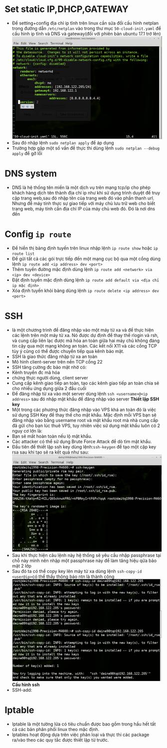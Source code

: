 # Set static IP,DHCP,GATEWAY
- Để setting+config địa chỉ ip tĩnh trên linux cần sửa đổi cấu hình netplan trong đường dẫn `/etc/netplan` vào trong thư mục `50-cloud-init.yaml` để cấu hình ip tĩnh và DNS và gateway(đối với phiên bản ubuntu 17.1 trở lên)![](https://github.com/bizflycloud/internship-0719/blob/master/daitq1998/image/ip%20st.png)
- Sau đó nhập lệnh `sudo netplan apply` để áp dụng 
- Trường hợp gặp một số vấn đề thực thi dùng lệnh `sudo netplan --debug apply` để gỡ lỗi
# DNS system
- DNS là hệ thống tên miền là một dịch vụ trên mạng tcp/ip cho phép khách hàng dịch tên thành địa chỉ ip như khi sử dụng trình duyệt để truy cập trang web,sau đó nhập tên của trang web đó vào phần thanh url. Nhưng để máy tính thực sự giao tiếp với máy chủ lưu trữ web cho biết trang web, máy tính cần địa chỉ IP của máy chủ web đó. Đó là nơi dns đến
# Config `ip route`
- Để hiển thị bảng định tuyến trên linux nhập lệnh `ip route show` hoặc `ip route list`
- Để gửi tất cả các gói trực tiếp đến một mạng cục bộ qua một cổng dùng lệnh `ip route add <ip address> dev <port>`
- Thêm tuyến đường mặc định dùng lệnh `ip route add <network> via <ip> dev <device>`
- Đặt định tuyến mặc định dùng lệnh `ip route add default via <địa chỉ ip mặc định>`
- Xóa định tuyến khỏi bảng dùng lệnh `ip route delete <ip address> dev <port>`
# SSH
-  là một chương trình để đăng nhập vào một máy từ xa và để thực hiện các lệnh trên một máy từ xa. Nó được dự định để thay thế rlogin và rsh, và cung cấp liên lạc được mã hóa an toàn giữa hai máy chủ không đáng tin cậy qua một mạng không an toàn. Các kết nối X11 và các cổng TCP tùy ý cũng có thể được chuyển tiếp qua kênh bảo mật.
- SSH là giao thức đăng nhập từ xa an toàn
- Mô hình client-server trên nền TCP cổng 22
- SSH tăng cường đc bảo mật nhờ có:
 - Kênh truyền đc mã hóa 
 - chứng thực người dùng, client server 
- Cung cấp kênh giao tiếp an toàn, tạo các kênh giao tiếp an toàn chia sẻ cho nhiều ứng dụng giữa 2 đầu cuối
- Để đăng nhập từ xa vào một server dùng lệnh `ssh <username>@<ip address>` sau đó nhập mật khẩu để đăng nhập vào server
**Thiết lập SSH key**
- Một trong các phương thức đăng nhập vào VPS khá an toàn đó là việc sử dụng SSH Key để thay thế cho mật khẩu. Mặc định mỗi VPS bạn sẽ đăng nhập vào bằng username root và mật khẩu root mà nhà cung cấp đã gửi cho bạn lúc thuê VPS, tuy nhiên việc sử dụng mật khẩu luôn có 2 nguy cơ lớn là:
 - Bạn sẽ mất hoàn toàn nếu lộ mật khẩu.
 - Các attacker có thể sử dụng Brute Force Attack để dò tìm mật khẩu.
- Đầu tiên để thiết lập ssh key dùng lệnh:`ssh-keygen` để tạo một cặp key rsa sau khi tạo sẽ ra kết quả như sau:![](https://github.com/bizflycloud/internship-0719/blob/master/daitq1998/image/k.png)
- Sau khi thực hiện câu lệnh này hệ thống sẽ yêu cầu nhập passphrase tại chỗ này mình nên nhập một passphrase này để làm tăng hiệu qửa bảo mật 2 lớp
- Sau đó ta có thể copy key lên máy từ xa dùng lệnh `ssh-copy-id <user@ip>`có thể thấy thông báo ntn là thành công ![](https://github.com/bizflycloud/internship-0719/blob/master/daitq1998/image/cpsshid.png)
**Cấu hình ssh**
- SSH-add:
# Iptable
- Iptable là một tường lửa có tiêu chuẩn được bao gồm trong hầu hết tất cả các bản phân phối linux theo mặc định.   
- Iptables hoạt động dựa trên việc phân loại và thực thi các package ra/vào theo các quy tắc được thiết lập từ trước.
